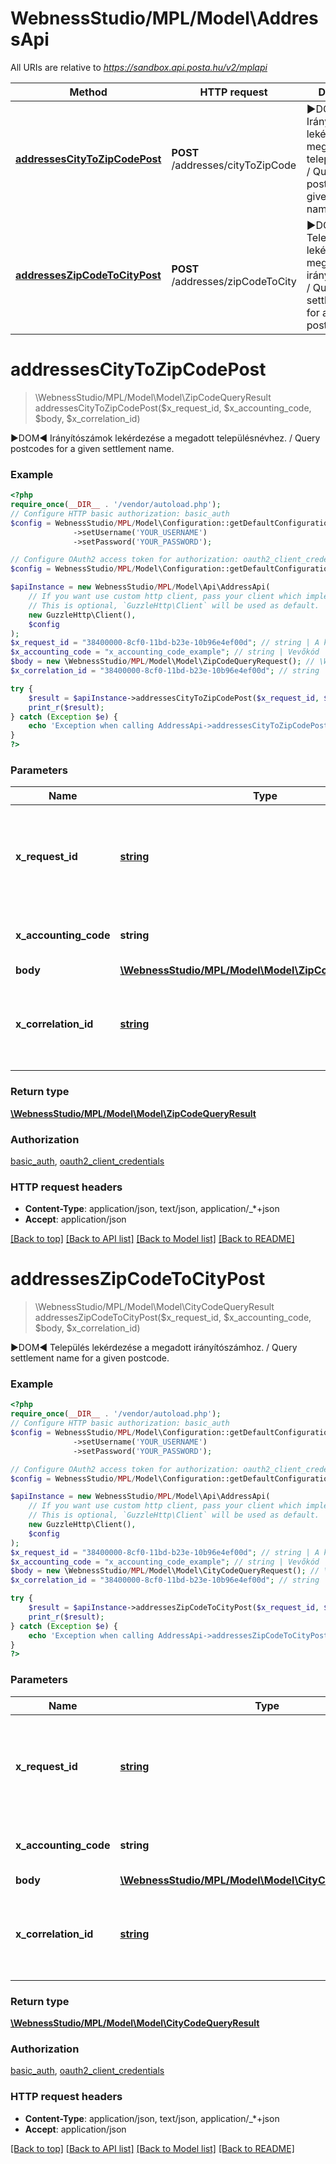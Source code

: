 # WebnessStudio/MPL/Model\AddressApi

All URIs are relative to *https://sandbox.api.posta.hu/v2/mplapi*

Method | HTTP request | Description
------------- | ------------- | -------------
[**addressesCityToZipCodePost**](AddressApi.md#addressescitytozipcodepost) | **POST** /addresses/cityToZipCode | ►DOM◄ Irányítószámok lekérdezése a megadott településnévhez.   /   Query postcodes for a given settlement name.
[**addressesZipCodeToCityPost**](AddressApi.md#addresseszipcodetocitypost) | **POST** /addresses/zipCodeToCity | ►DOM◄ Település lekérdezése a megadott irányítószámhoz.   /   Query settlement name for a given postcode.

# **addressesCityToZipCodePost**
> \WebnessStudio/MPL/Model\Model\ZipCodeQueryResult addressesCityToZipCodePost($x_request_id, $x_accounting_code, $body, $x_correlation_id)

►DOM◄ Irányítószámok lekérdezése a megadott településnévhez.   /   Query postcodes for a given settlement name.

### Example
```php
<?php
require_once(__DIR__ . '/vendor/autoload.php');
// Configure HTTP basic authorization: basic_auth
$config = WebnessStudio/MPL/Model\Configuration::getDefaultConfiguration()
              ->setUsername('YOUR_USERNAME')
              ->setPassword('YOUR_PASSWORD');

// Configure OAuth2 access token for authorization: oauth2_client_credentials
$config = WebnessStudio/MPL/Model\Configuration::getDefaultConfiguration()->setAccessToken('YOUR_ACCESS_TOKEN');

$apiInstance = new WebnessStudio/MPL/Model\Api\AddressApi(
    // If you want use custom http client, pass your client which implements `GuzzleHttp\ClientInterface`.
    // This is optional, `GuzzleHttp\Client` will be used as default.
    new GuzzleHttp\Client(),
    $config
);
$x_request_id = "38400000-8cf0-11bd-b23e-10b96e4ef00d"; // string | A kérés egyedi azonosítója (UUID formátumban)   /   The unique request ID (UUID format)
$x_accounting_code = "x_accounting_code_example"; // string | Vevőkód   /   The accounting code
$body = new \WebnessStudio/MPL/Model\Model\ZipCodeQueryRequest(); // \WebnessStudio/MPL/Model\Model\ZipCodeQueryRequest | 
$x_correlation_id = "38400000-8cf0-11bd-b23e-10b96e4ef00d"; // string | Korrelációs azonosító (UUID formátumban)   /   The request correlation ID (UUID format)

try {
    $result = $apiInstance->addressesCityToZipCodePost($x_request_id, $x_accounting_code, $body, $x_correlation_id);
    print_r($result);
} catch (Exception $e) {
    echo 'Exception when calling AddressApi->addressesCityToZipCodePost: ', $e->getMessage(), PHP_EOL;
}
?>
```

### Parameters

Name | Type | Description  | Notes
------------- | ------------- | ------------- | -------------
 **x_request_id** | [**string**](../Model/.md)| A kérés egyedi azonosítója (UUID formátumban)   /   The unique request ID (UUID format) |
 **x_accounting_code** | **string**| Vevőkód   /   The accounting code |
 **body** | [**\WebnessStudio/MPL/Model\Model\ZipCodeQueryRequest**](../Model/ZipCodeQueryRequest.md)|  | [optional]
 **x_correlation_id** | [**string**](../Model/.md)| Korrelációs azonosító (UUID formátumban)   /   The request correlation ID (UUID format) | [optional]

### Return type

[**\WebnessStudio/MPL/Model\Model\ZipCodeQueryResult**](../Model/ZipCodeQueryResult.md)

### Authorization

[basic_auth](../../README.md#basic_auth), [oauth2_client_credentials](../../README.md#oauth2_client_credentials)

### HTTP request headers

 - **Content-Type**: application/json, text/json, application/_*+json
 - **Accept**: application/json

[[Back to top]](#) [[Back to API list]](../../README.md#documentation-for-api-endpoints) [[Back to Model list]](../../README.md#documentation-for-models) [[Back to README]](../../README.md)

# **addressesZipCodeToCityPost**
> \WebnessStudio/MPL/Model\Model\CityCodeQueryResult addressesZipCodeToCityPost($x_request_id, $x_accounting_code, $body, $x_correlation_id)

►DOM◄ Település lekérdezése a megadott irányítószámhoz.   /   Query settlement name for a given postcode.

### Example
```php
<?php
require_once(__DIR__ . '/vendor/autoload.php');
// Configure HTTP basic authorization: basic_auth
$config = WebnessStudio/MPL/Model\Configuration::getDefaultConfiguration()
              ->setUsername('YOUR_USERNAME')
              ->setPassword('YOUR_PASSWORD');

// Configure OAuth2 access token for authorization: oauth2_client_credentials
$config = WebnessStudio/MPL/Model\Configuration::getDefaultConfiguration()->setAccessToken('YOUR_ACCESS_TOKEN');

$apiInstance = new WebnessStudio/MPL/Model\Api\AddressApi(
    // If you want use custom http client, pass your client which implements `GuzzleHttp\ClientInterface`.
    // This is optional, `GuzzleHttp\Client` will be used as default.
    new GuzzleHttp\Client(),
    $config
);
$x_request_id = "38400000-8cf0-11bd-b23e-10b96e4ef00d"; // string | A kérés egyedi azonosítója (UUID formátumban)   /   The unique request ID (UUID format)
$x_accounting_code = "x_accounting_code_example"; // string | Vevőkód   /   The accounting code
$body = new \WebnessStudio/MPL/Model\Model\CityCodeQueryRequest(); // \WebnessStudio/MPL/Model\Model\CityCodeQueryRequest | 
$x_correlation_id = "38400000-8cf0-11bd-b23e-10b96e4ef00d"; // string | Korrelációs azonosító (UUID formátumban)   /   The request correlation ID (UUID format)

try {
    $result = $apiInstance->addressesZipCodeToCityPost($x_request_id, $x_accounting_code, $body, $x_correlation_id);
    print_r($result);
} catch (Exception $e) {
    echo 'Exception when calling AddressApi->addressesZipCodeToCityPost: ', $e->getMessage(), PHP_EOL;
}
?>
```

### Parameters

Name | Type | Description  | Notes
------------- | ------------- | ------------- | -------------
 **x_request_id** | [**string**](../Model/.md)| A kérés egyedi azonosítója (UUID formátumban)   /   The unique request ID (UUID format) |
 **x_accounting_code** | **string**| Vevőkód   /   The accounting code |
 **body** | [**\WebnessStudio/MPL/Model\Model\CityCodeQueryRequest**](../Model/CityCodeQueryRequest.md)|  | [optional]
 **x_correlation_id** | [**string**](../Model/.md)| Korrelációs azonosító (UUID formátumban)   /   The request correlation ID (UUID format) | [optional]

### Return type

[**\WebnessStudio/MPL/Model\Model\CityCodeQueryResult**](../Model/CityCodeQueryResult.md)

### Authorization

[basic_auth](../../README.md#basic_auth), [oauth2_client_credentials](../../README.md#oauth2_client_credentials)

### HTTP request headers

 - **Content-Type**: application/json, text/json, application/_*+json
 - **Accept**: application/json

[[Back to top]](#) [[Back to API list]](../../README.md#documentation-for-api-endpoints) [[Back to Model list]](../../README.md#documentation-for-models) [[Back to README]](../../README.md)

